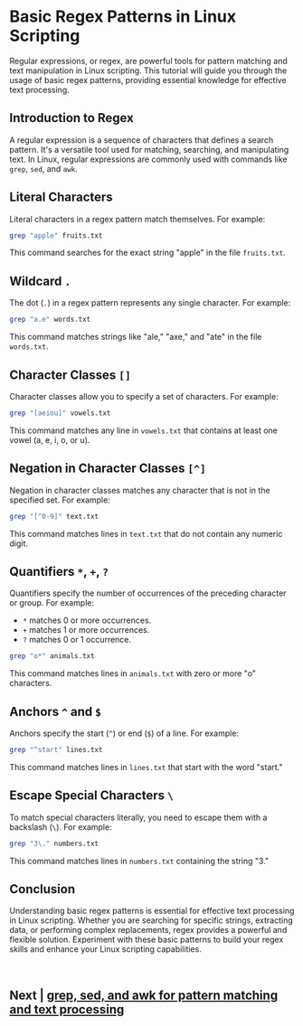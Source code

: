 
# Basic Regex Patterns in Linux Scripting

Regular expressions, or regex, are powerful tools for pattern matching and text manipulation in Linux scripting. This tutorial will guide you through the usage of basic regex patterns, providing essential knowledge for effective text processing.

## Introduction to Regex

A regular expression is a sequence of characters that defines a search pattern. It's a versatile tool used for matching, searching, and manipulating text. In Linux, regular expressions are commonly used with commands like `grep`, `sed`, and `awk`.

## Literal Characters

Literal characters in a regex pattern match themselves. For example:

```bash
grep "apple" fruits.txt
```

This command searches for the exact string "apple" in the file `fruits.txt`.

## Wildcard `.`

The dot (`.`) in a regex pattern represents any single character. For example:

```bash
grep "a.e" words.txt
```

This command matches strings like "ale," "axe," and "ate" in the file `words.txt`.

## Character Classes `[]`

Character classes allow you to specify a set of characters. For example:

```bash
grep "[aeiou]" vowels.txt
```

This command matches any line in `vowels.txt` that contains at least one vowel (a, e, i, o, or u).

## Negation in Character Classes `[^]`

Negation in character classes matches any character that is not in the specified set. For example:

```bash
grep "[^0-9]" text.txt
```

This command matches lines in `text.txt` that do not contain any numeric digit.

## Quantifiers `*`, `+`, `?`

Quantifiers specify the number of occurrences of the preceding character or group. For example:

- `*` matches 0 or more occurrences.
- `+` matches 1 or more occurrences.
- `?` matches 0 or 1 occurrence.

```bash
grep "o*" animals.txt
```

This command matches lines in `animals.txt` with zero or more "o" characters.

## Anchors `^` and `$`

Anchors specify the start (`^`) or end (`$`) of a line. For example:

```bash
grep "^start" lines.txt
```

This command matches lines in `lines.txt` that start with the word "start."

## Escape Special Characters `\`

To match special characters literally, you need to escape them with a backslash (`\`). For example:

```bash
grep "3\." numbers.txt
```

This command matches lines in `numbers.txt` containing the string "3."

## Conclusion

Understanding basic regex patterns is essential for effective text processing in Linux scripting. Whether you are searching for specific strings, extracting data, or performing complex replacements, regex provides a powerful and flexible solution. Experiment with these basic patterns to build your regex skills and enhance your Linux scripting capabilities.



<br>

## Next | [grep, sed, and awk for pattern matching and text processing]()
